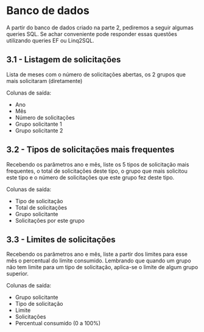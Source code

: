 # Banco de dados

A partir do banco de dados criado na parte 2, pediremos a seguir algumas queries SQL. Se achar conveniente pode responder essas questões utilizando queries EF ou Linq2SQL.

## 3.1 - Listagem de solicitações

Lista de meses com o número de solicitações abertas, os 2 grupos que mais solicitaram (diretamente)

Colunas de saída:
- Ano
- Mês
- Número de solicitações
- Grupo solicitante 1
- Grupo solicitante 2

## 3.2 - Tipos de solicitações mais frequentes

Recebendo os parâmetros ano e mês, liste os 5 tipos de solicitação mais frequentes, o total de solicitações deste tipo, o grupo que mais solicitou este tipo e o número de solicitações que este grupo fez deste tipo.

Colunas de saída:
- Tipo de solicitação
- Total de solicitações
- Grupo solicitante
- Solicitações por este grupo

## 3.3 - Limites de solicitações

Recebendo os parâmetros ano e mês, liste a partir dos limites para esse mês o percentual do limite consumido. Lembrando que quando um grupo não tem limite para um tipo de solicitação, aplica-se o limite de algum grupo superior.

Colunas de saída:
- Grupo solicitante
- Tipo de solicitação
- Limite
- Solicitações
- Percentual consumido (0 a 100%)